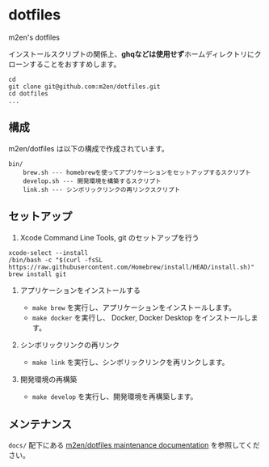 # dotfiles

m2en's dotfiles

インストールスクリプトの関係上、**ghqなどは使用せず**ホームディレクトリにクローンすることをおすすめします。

```
cd
git clone git@github.com:m2en/dotfiles.git
cd dotfiles
...
```

## 構成

m2en/dotfiles は以下の構成で作成されています。

```
bin/
    brew.sh --- homebrewを使ってアプリケーションをセットアップするスクリプト
    develop.sh --- 開発環境を構築するスクリプト
    link.sh --- シンボリックリンクの再リンクスクリプト
```

## セットアップ

1. Xcode Command Line Tools, git のセットアップを行う

```shell
xcode-select --install
/bin/bash -c "$(curl -fsSL https://raw.githubusercontent.com/Homebrew/install/HEAD/install.sh)"
brew install git
```

1. アプリケーションをインストールする
    - `make brew` を実行し、アプリケーションをインストールします。
    - `make docker` を実行し、 Docker, Docker Desktop をインストールします。

2. シンボリックリンクの再リンク
    - `make link` を実行し、シンボリックリンクを再リンクします。

3. 開発環境の再構築
    - `make develop` を実行し、開発環境を再構築します。


## メンテナンス

`docs/` 配下にある [m2en/dotfiles maintenance documentation](./docs/README.md) を参照してください。
